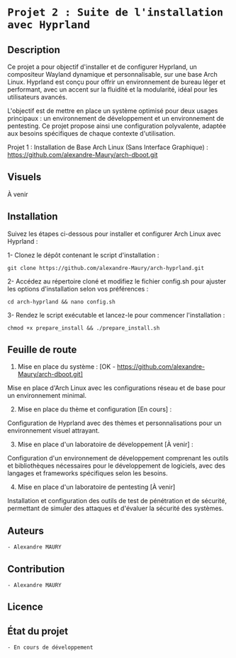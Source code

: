 # `Projet 2 : Suite de l'installation avec Hyprland`

## Description
Ce projet a pour objectif d'installer et de configurer Hyprland, un compositeur Wayland dynamique et personnalisable, sur une base Arch Linux. Hyprland est conçu pour offrir un environnement de bureau léger et performant, avec un accent sur la fluidité et la modularité, idéal pour les utilisateurs avancés.

L'objectif est de mettre en place un système optimisé pour deux usages principaux : un environnement de développement et un environnement de pentesting. Ce projet propose ainsi une configuration polyvalente, adaptée aux besoins spécifiques de chaque contexte d'utilisation.

Projet 1 : Installation de Base Arch Linux (Sans Interface Graphique) : https://github.com/alexandre-Maury/arch-dboot.git

## Visuels
À venir

## Installation

Suivez les étapes ci-dessous pour installer et configurer Arch Linux avec Hyprland :


1- Clonez le dépôt contenant le script d'installation :

    git clone https://github.com/alexandre-Maury/arch-hyprland.git

2- Accédez au répertoire cloné et modifiez le fichier config.sh pour ajuster les options d'installation selon vos préférences :

    cd arch-hyprland && nano config.sh

3- Rendez le script exécutable et lancez-le pour commencer l'installation :

    chmod +x prepare_install && ./prepare_install.sh


## Feuille de route

1. Mise en place du système : [OK - https://github.com/alexandre-Maury/arch-dboot.git]

Mise en place d'Arch Linux avec les configurations réseau et de base pour un environnement minimal.

2. Mise en place du thème et configuration [En cours] :

Configuration de Hyprland avec des thèmes et personnalisations pour un environnement visuel attrayant.

3. Mise en place d'un laboratoire de développement [À venir] :

Configuration d'un environnement de développement comprenant les outils et bibliothèques nécessaires pour le développement de logiciels, avec des langages et frameworks spécifiques selon les besoins.

4. Mise en place d'un laboratoire de pentesting [À venir]

Installation et configuration des outils de test de pénétration et de sécurité, permettant de simuler des attaques et d'évaluer la sécurité des systèmes.

## Auteurs
`- Alexandre MAURY`

## Contribution
`- Alexandre MAURY`

## Licence

## État du projet
`- En cours de développement`